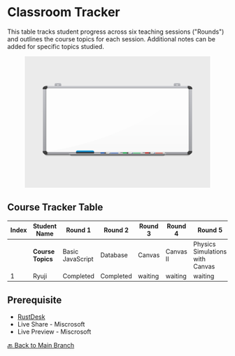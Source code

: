 # Classroom Tracker

This table tracks student progress across six teaching sessions ("Rounds") and outlines the course topics for each session. Additional notes can be added for specific topics studied.  

<figure><img src="whiteboard.jpg" alt="Designed by macrovector / Freepik http://www.freepik.com" width="500" height="300" /></figure>

## Course Tracker Table

| Index | Student Name       | Round 1            | Round 2       | Round 3       | Round 4       | Round 5                         | Round 6                  |
|-------|--------------------|--------------------|---------------|---------------|---------------|---------------------------------|--------------------------|
|       | **Course Topics**  | Basic JavaScript   | Database      | Canvas        | Canvas II     | Physics Simulations with Canvas | Multiplayer With Canvas  |
| 1     | Ryuji              | Completed           | Completed       | waiting       | waiting       | waiting                         | waiting                  |


## Prerequisite 

+ [RustDesk](https://github.com/rustdesk/rustdesk/releases/tag/1.3.3)
+ Live Share - Miscrosoft 
+ Live Preview - Miscrosoft 

[🔙 Back to Main Branch](https://github.com/doktorrick/webgames/tree/main)  
